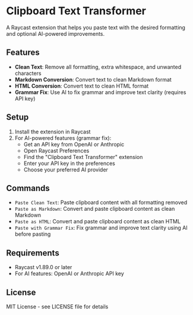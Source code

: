 # Clipboard Text Transformer

A Raycast extension that helps you paste text with the desired formatting and optional AI-powered improvements.

## Features

- **Clean Text**: Remove all formatting, extra whitespace, and unwanted characters
- **Markdown Conversion**: Convert text to clean Markdown format
- **HTML Conversion**: Convert text to clean HTML format
- **Grammar Fix**: Use AI to fix grammar and improve text clarity (requires API key)

## Setup

1. Install the extension in Raycast
2. For AI-powered features (grammar fix):
   - Get an API key from OpenAI or Anthropic
   - Open Raycast Preferences
   - Find the "Clipboard Text Transformer" extension
   - Enter your API key in the preferences
   - Choose your preferred AI provider

## Commands

- `Paste Clean Text`: Paste clipboard content with all formatting removed
- `Paste as Markdown`: Convert and paste clipboard content as clean Markdown
- `Paste as HTML`: Convert and paste clipboard content as clean HTML
- `Paste with Grammar Fix`: Fix grammar and improve text clarity using AI before pasting

## Requirements

- Raycast v1.89.0 or later
- For AI features: OpenAI or Anthropic API key

## License

MIT License - see LICENSE file for details